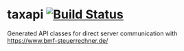# taxapi [![Build Status](https://travis-ci.org/admiralsmaster/taxapi.svg?branch=master)](https://travis-ci.org/admiralsmaster/taxapi)
Generated API classes for direct server communication with https://www.bmf-steuerrechner.de/
